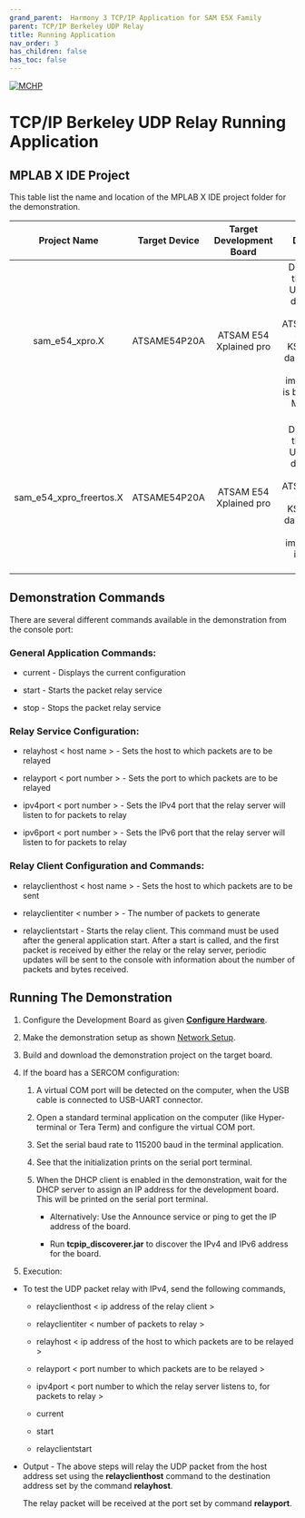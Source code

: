 ```yaml
---
grand_parent:  Harmony 3 TCP/IP Application for SAM E5X Family
parent: TCP/IP Berkeley UDP Relay
title: Running Application
nav_order: 3
has_children: false
has_toc: false
---
```

[![MCHP](https://www.microchip.com/ResourcePackages/Microchip/assets/dist/images/logo.png)](https://www.microchip.com)

# TCP/IP Berkeley UDP Relay Running Application

## MPLAB X IDE Project
This table list the name and location of the MPLAB X IDE project folder for the demonstration.

|Project Name|  Target Device|  Target Development Board | Description  |
|:-------------:|:---------:|:---------:|:---------:|
|sam_e54_xpro.X | ATSAME54P20A | ATSAM E54 Xplained pro | Demonstrates the Berkeley UDP Relay on development board with ATSAME54P20A device and KSZ8091 PHY daughter board. This implementation is based on Bare Metal ( non-RTOS).  |
|sam_e54_xpro_freertos.X | ATSAME54P20A | ATSAM E54 Xplained pro | Demonstrates the Berkeley UDP Relay on development board with ATSAME54P20A device and KSZ8091 PHY daughter board. This implementation is based on Freertos.  |
 
 
## Demonstration Commands

There are several different commands available in the demonstration from the console port:

### General Application Commands:

- current - Displays the current configuration

- start - Starts the packet relay service

- stop - Stops the packet relay service

### Relay Service Configuration:

* relayhost < host name > - Sets the host to which packets are to be relayed

* relayport < port number > - Sets the port to which packets are to be relayed

* ipv4port < port number > - Sets the IPv4 port that the relay server will listen to for packets to relay

* ipv6port < port number > - Sets the IPv6 port that the relay server will listen to for packets to relay

### Relay Client Configuration and Commands:

- relayclienthost < host name > - Sets the host to which packets are to be sent

- relayclientiter < number > - The number of packets to generate

- relayclientstart - Starts the relay client. This command must be used after the general application start. After a start is called, and the first packet is received by either the relay or the relay server, periodic updates will be sent to the console with information about the number of packets and bytes received.


## Running The Demonstration

1. Configure the Development Board as given  **[Configure Hardware](readme_hardware_configuration.md)**.

2. Make the demonstration setup as shown [Network Setup](../../readme.md).

3. Build and download the demonstration project on the target board.

4. If the board has a SERCOM configuration:

    1. A virtual COM port will be detected on the computer, when the USB cable is connected to USB-UART connector.

    2. Open a standard terminal application on the computer (like Hyper-terminal or Tera Term) and configure the virtual COM port.

    3. Set the serial baud rate to 115200 baud in the terminal application.

    4. See that the initialization prints on the serial port terminal.

    5. When the DHCP client is enabled in the demonstration, wait for the DHCP server to assign an IP address for the development board. This will be printed on the serial port terminal.

		* Alternatively: Use the Announce service or ping to get the IP address of the board.

        * Run **tcpip_discoverer.jar** to discover the IPv4 and IPv6 address for the board.

5. Execution:

* To test the UDP packet relay with IPv4, send the following commands,

    * relayclienthost < ip address of the relay client >
    
    * relayclientiter < number of packets to relay >
    
    * relayhost < ip address of the host to which packets are to be relayed >
    
    * relayport < port number to which packets are to be relayed >    
    
    * ipv4port < port number to which the relay server listens to, for packets to relay >
    
    * current
    
    * start
    
    * relayclientstart

* Output - The above steps will relay the UDP packet from the host address set using the **relayclienthost** command to the destination address set by the command **relayhost**.

    The relay packet will be received at the port set by command **relayport**.
